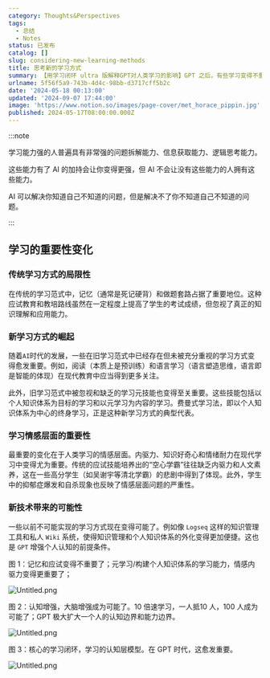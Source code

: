 ```yaml
---
category: Thoughts&Perspectives
tags:
  - 总结
  - Notes
status: 已发布
catalog: []
slug: considering-new-learning-methods
title: 思考新的学习方式
summary: 【用学习闭环 ultra 版解释GPT对人类学习的影响】GPT 之后，有些学习变得不重要了，有些学习变得更重要了，有些学习从不可能变成可能了。
urlname: 5f56f5a9-743b-4d4c-98bb-d3717cff5b2c
date: '2024-05-18 00:13:00'
updated: '2024-09-07 17:44:00'
image: 'https://www.notion.so/images/page-cover/met_horace_pippin.jpg'
published: 2024-05-17T08:00:00.000Z
---
```


:::note


学习能力强的人普遍具有非常强的问题拆解能力、信息获取能力、逻辑思考能力。


这些能力有了 AI 的加持会让你变得更强，但 AI 不会让没有这些能力的人拥有这些能力。


AI 可以解决你知道自己不知道的问题，但是解决不了你不知道自己不知道的问题。


:::


## 学习的重要性变化


### 传统学习方式的局限性


在传统的学习范式中，记忆（通常是死记硬背）和做题套路占据了重要地位。这种应试教育和教培路线虽然在一定程度上提高了学生的考试成绩，但忽视了真正的知识理解和应用能力。


### 新学习方式的崛起


随着`AI`时代的发展，一些在旧学习范式中已经存在但未被充分重视的学习方式变得愈发重要。例如，阅读（本质上是预训练）和语言学习（语言塑造思维，语言即是智能的体现）在现代教育中应当得到更多关注。


此外，旧学习范式中被忽视和缺乏的学习元技能也变得至关重要。这些技能包括以个人知识体系为目标的学习和以元学习为内容的学习。费曼式学习法，即以个人知识体系为中心的终身学习，正是这种新学习方式的典型代表。


### 学习情感层面的重要性


最重要的变化在于人类学习的情感层面。内驱力、知识好奇心和情绪耐力在现代学习中变得尤为重要。传统的应试技能培养出的“空心学霸”往往缺乏内驱力和人文素养，这在一些高分学生（如吴谢宇等清北学霸）的悲剧中得到了体现。此外，学生中的抑郁症爆发和自杀现象也反映了情感层面问题的严重性。


### 新技术带来的可能性


一些以前不可能实现的学习方式现在变得可能了。例如像 `Logseq` 这样的知识管理工具和私人 `Wiki` 系统，使得知识管理和个人知识体系的外化变得更加便捷。这也是 `GPT` 增强个人认知的前提条件。


图 1：记忆和应试变得不重要了；元学习/构建个人知识体系的学习能力，情感内驱力变得更重要了；


![Untitled.png](https://prod-files-secure.s3.us-west-2.amazonaws.com/5d24fe63-e567-4804-86f9-9fdc62e13082/a8319b77-00b3-43d9-9f99-e58187f20cfe/Untitled.png?X-Amz-Algorithm=AWS4-HMAC-SHA256&X-Amz-Content-Sha256=UNSIGNED-PAYLOAD&X-Amz-Credential=ASIAZI2LB466SEDDEGWE%2F20250416%2Fus-west-2%2Fs3%2Faws4_request&X-Amz-Date=20250416T213535Z&X-Amz-Expires=3600&X-Amz-Security-Token=IQoJb3JpZ2luX2VjEMb%2F%2F%2F%2F%2F%2F%2F%2F%2F%2FwEaCXVzLXdlc3QtMiJHMEUCICpFRb2MOWVPIKnSw5SNweutxiMX7tMCqeDTKn%2FTlrUqAiEAtI9Xi93bo0vvKoQkwXwVFa19JSqfBvvVrpWdTdPlpQcq%2FwMITxAAGgw2Mzc0MjMxODM4MDUiDHg0og31Ix%2Fo7mhalCrcA4XSHQjs625KhMfahYQ2qc4jsvGcbBIJ%2F9KjxDhPTCMYMmfoaZLp0ynpHi06%2FNp2TcyGpFSPkddi4uUsTL67rcM%2B30dFsldsD6o56yxOgSy6Tncbwkg4NbPeBtsYmDgR2njRc0d5WtLez5EwPt4mPoHHuarL9VYDKpyDnVOft5vUA%2BroFs%2BF2DHumk0iAm%2BORUlHKceAt8JOFpf5kQ2BLRQ%2FKvNWKhYAne2ac3i2RQ2D%2FhMukdz30zrzlUF2rt22MbnTGrQLWnEsulKutMc%2F6OnSJfrIBeV2KhXd7RibKD1XnlUYSyINNDCAyE95bR9BagaicYKZSkZLl6PhCI%2FTRx6mA7zGBL%2BQK2FRrXTHJZONTX6QaOhDEFgr8xd2tRZTDbDfU9jJGjEPWpYAVSNnrBmBcT5Ox3j%2BmLyeAZcL3hzOYN6xkqhcEnoN0vS3925KkFLGXijtGq5%2FkI20ocqWK79odegxOpF%2Bocp0WlUtxIzfie2DdalIVxrhmtZsGoKIhA9N4ihYB%2BVU%2F%2FIedoQemj5SUCKfr2a%2FzIndiaI0hsIH3FJ71YJV9wWAXcPLLu81vrHDguAq5qaeToGNXXluA319tXV3e1JuwWovaeBiDBNO4xsA4iaRuew8rNB2MJfFgMAGOqUB1sJdNmTsckMhOdgxHv0L5FiPxR9ddCH1w%2FxG%2FpEgPMWw7ntRlmHbm4hPcaH5MiEZpdFfiSWAW7taY9oNPFEjulrJmVlZmMiF6BBcWo06cpQLPqPmtAYMQ1%2FEuJ2WbR3ngehXbGgJbp5TcJR0p8an0HUpzpWwU6RhVFEsp2LLoTEefUdXbrR30iFMB0tsYM9ceDWHcGb1m9tSohw9cj8i01hooSBe&X-Amz-Signature=0329a5f34c7b890993e54cd9b330d9e959bace453ce593f292151aac5488aae9&X-Amz-SignedHeaders=host&x-id=GetObject)


图 2：认知增强，大脑增强成为可能了。10 倍速学习，一人抵10 人，100 人成为可能了；GPT 极大扩大一个人的认知边界和能力边界。


![Untitled.png](https://prod-files-secure.s3.us-west-2.amazonaws.com/5d24fe63-e567-4804-86f9-9fdc62e13082/e195b372-4d2b-479c-9e75-1be4e2c1412e/Untitled.png?X-Amz-Algorithm=AWS4-HMAC-SHA256&X-Amz-Content-Sha256=UNSIGNED-PAYLOAD&X-Amz-Credential=ASIAZI2LB466SEDDEGWE%2F20250416%2Fus-west-2%2Fs3%2Faws4_request&X-Amz-Date=20250416T213535Z&X-Amz-Expires=3600&X-Amz-Security-Token=IQoJb3JpZ2luX2VjEMb%2F%2F%2F%2F%2F%2F%2F%2F%2F%2FwEaCXVzLXdlc3QtMiJHMEUCICpFRb2MOWVPIKnSw5SNweutxiMX7tMCqeDTKn%2FTlrUqAiEAtI9Xi93bo0vvKoQkwXwVFa19JSqfBvvVrpWdTdPlpQcq%2FwMITxAAGgw2Mzc0MjMxODM4MDUiDHg0og31Ix%2Fo7mhalCrcA4XSHQjs625KhMfahYQ2qc4jsvGcbBIJ%2F9KjxDhPTCMYMmfoaZLp0ynpHi06%2FNp2TcyGpFSPkddi4uUsTL67rcM%2B30dFsldsD6o56yxOgSy6Tncbwkg4NbPeBtsYmDgR2njRc0d5WtLez5EwPt4mPoHHuarL9VYDKpyDnVOft5vUA%2BroFs%2BF2DHumk0iAm%2BORUlHKceAt8JOFpf5kQ2BLRQ%2FKvNWKhYAne2ac3i2RQ2D%2FhMukdz30zrzlUF2rt22MbnTGrQLWnEsulKutMc%2F6OnSJfrIBeV2KhXd7RibKD1XnlUYSyINNDCAyE95bR9BagaicYKZSkZLl6PhCI%2FTRx6mA7zGBL%2BQK2FRrXTHJZONTX6QaOhDEFgr8xd2tRZTDbDfU9jJGjEPWpYAVSNnrBmBcT5Ox3j%2BmLyeAZcL3hzOYN6xkqhcEnoN0vS3925KkFLGXijtGq5%2FkI20ocqWK79odegxOpF%2Bocp0WlUtxIzfie2DdalIVxrhmtZsGoKIhA9N4ihYB%2BVU%2F%2FIedoQemj5SUCKfr2a%2FzIndiaI0hsIH3FJ71YJV9wWAXcPLLu81vrHDguAq5qaeToGNXXluA319tXV3e1JuwWovaeBiDBNO4xsA4iaRuew8rNB2MJfFgMAGOqUB1sJdNmTsckMhOdgxHv0L5FiPxR9ddCH1w%2FxG%2FpEgPMWw7ntRlmHbm4hPcaH5MiEZpdFfiSWAW7taY9oNPFEjulrJmVlZmMiF6BBcWo06cpQLPqPmtAYMQ1%2FEuJ2WbR3ngehXbGgJbp5TcJR0p8an0HUpzpWwU6RhVFEsp2LLoTEefUdXbrR30iFMB0tsYM9ceDWHcGb1m9tSohw9cj8i01hooSBe&X-Amz-Signature=8df878eb7bea5bdd1b34495366b2bb3d049789231c3730cd5384237d7db4636f&X-Amz-SignedHeaders=host&x-id=GetObject)


图 3：核心的学习闭环，学习的认知层模型。在 GPT 时代，这愈发重要。


![Untitled.png](https://prod-files-secure.s3.us-west-2.amazonaws.com/5d24fe63-e567-4804-86f9-9fdc62e13082/57f2a38d-97b9-407e-baa1-8fecb8348e87/Untitled.png?X-Amz-Algorithm=AWS4-HMAC-SHA256&X-Amz-Content-Sha256=UNSIGNED-PAYLOAD&X-Amz-Credential=ASIAZI2LB466SEDDEGWE%2F20250416%2Fus-west-2%2Fs3%2Faws4_request&X-Amz-Date=20250416T213535Z&X-Amz-Expires=3600&X-Amz-Security-Token=IQoJb3JpZ2luX2VjEMb%2F%2F%2F%2F%2F%2F%2F%2F%2F%2FwEaCXVzLXdlc3QtMiJHMEUCICpFRb2MOWVPIKnSw5SNweutxiMX7tMCqeDTKn%2FTlrUqAiEAtI9Xi93bo0vvKoQkwXwVFa19JSqfBvvVrpWdTdPlpQcq%2FwMITxAAGgw2Mzc0MjMxODM4MDUiDHg0og31Ix%2Fo7mhalCrcA4XSHQjs625KhMfahYQ2qc4jsvGcbBIJ%2F9KjxDhPTCMYMmfoaZLp0ynpHi06%2FNp2TcyGpFSPkddi4uUsTL67rcM%2B30dFsldsD6o56yxOgSy6Tncbwkg4NbPeBtsYmDgR2njRc0d5WtLez5EwPt4mPoHHuarL9VYDKpyDnVOft5vUA%2BroFs%2BF2DHumk0iAm%2BORUlHKceAt8JOFpf5kQ2BLRQ%2FKvNWKhYAne2ac3i2RQ2D%2FhMukdz30zrzlUF2rt22MbnTGrQLWnEsulKutMc%2F6OnSJfrIBeV2KhXd7RibKD1XnlUYSyINNDCAyE95bR9BagaicYKZSkZLl6PhCI%2FTRx6mA7zGBL%2BQK2FRrXTHJZONTX6QaOhDEFgr8xd2tRZTDbDfU9jJGjEPWpYAVSNnrBmBcT5Ox3j%2BmLyeAZcL3hzOYN6xkqhcEnoN0vS3925KkFLGXijtGq5%2FkI20ocqWK79odegxOpF%2Bocp0WlUtxIzfie2DdalIVxrhmtZsGoKIhA9N4ihYB%2BVU%2F%2FIedoQemj5SUCKfr2a%2FzIndiaI0hsIH3FJ71YJV9wWAXcPLLu81vrHDguAq5qaeToGNXXluA319tXV3e1JuwWovaeBiDBNO4xsA4iaRuew8rNB2MJfFgMAGOqUB1sJdNmTsckMhOdgxHv0L5FiPxR9ddCH1w%2FxG%2FpEgPMWw7ntRlmHbm4hPcaH5MiEZpdFfiSWAW7taY9oNPFEjulrJmVlZmMiF6BBcWo06cpQLPqPmtAYMQ1%2FEuJ2WbR3ngehXbGgJbp5TcJR0p8an0HUpzpWwU6RhVFEsp2LLoTEefUdXbrR30iFMB0tsYM9ceDWHcGb1m9tSohw9cj8i01hooSBe&X-Amz-Signature=f0771e1e66f3a91a8d2ce1db1076f6e69e9099668a41f1d855484b2d03ca9406&X-Amz-SignedHeaders=host&x-id=GetObject)

